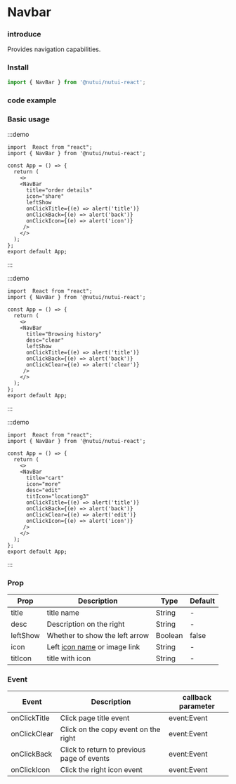 # Navbar

### introduce 


Provides navigation capabilities.

### Install

```ts
import { NavBar } from '@nutui/nutui-react';
```

### code example

### Basic usage

:::demo
```tsx
import  React from "react";
import { NavBar } from '@nutui/nutui-react';

const App = () => {
  return ( 
    <>   
    <NavBar
      title="order details"
      icon="share"
      leftShow
      onClickTitle={(e) => alert('title')}
      onClickBack={(e) => alert('back')}
      onClickIcon={(e) => alert('icon')}
     />
    </>
  );
};  
export default App;

```
:::

:::demo
```tsx
import  React from "react";
import { NavBar } from '@nutui/nutui-react';

const App = () => {
  return ( 
    <>   
    <NavBar
      title="Browsing history"
      desc="clear"
      leftShow
      onClickTitle={(e) => alert('title')}
      onClickBack={(e) => alert('back')}
      onClickClear={(e) => alert('clear')}
     />
    </>
  );
};  
export default App;

```
:::

:::demo
```tsx
import  React from "react";
import { NavBar } from '@nutui/nutui-react';

const App = () => {
  return ( 
    <>   
    <NavBar
      title="cart"
      icon="more"
      desc="edit"
      titIcon="locationg3"
      onClickTitle={(e) => alert('title')}
      onClickBack={(e) => alert('back')}
      onClickClear={(e) => alert('edit')}
      onClickIcon={(e) => alert('icon')}
     />
    </>
  );
};  
export default App;

```
:::

### Prop  

| Prop            | Description                                                                                           | Type    | Default  |
|-----------------|------------------------------------------------------------------------------------------------|---------|---------|
| title           | title name                                                                                       | String  | -       |
| desc            | Description on the right                                                                                       | String  | -       |
| leftShow        | Whether to show the left arrow                                                                              | Boolean | false   |
| icon            | Left [icon name](#/icon) or image link                                                             | String  | -       |
| titIcon         | title with icon                                                         | String  | -       |                                          

### Event
| Event  | Description     | callback parameter    |
|-------|----------|-------------|
| onClickTitle | Click page title event | event:Event |
| onClickClear | Click on the copy event on the right | event:Event |
| onClickBack | Click to return to previous page of events | event:Event |
| onClickIcon | Click the right icon event | event:Event |